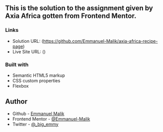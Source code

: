 ## This is the solution to the assignment given by Axia Africa gotten from Frontend Mentor.



### Links

- Solution URL: (https://github.com/Emmanuel-Malik/axia-africa-recipe-page)
- Live Site URL: ()



### Built with

- Semantic HTML5 markup
- CSS custom properties
- Flexbox




## Author

- Github - [Emmanuel Malik](https://github.com/Emmanuel-Malik)
- Frontend Mentor - [@Emmanuel-Malik](https://www.frontendmentor.io/profile/Emmanuel-Malik)
- Twitter - [@_big_emmy](https://x.com/_big_emmy)
